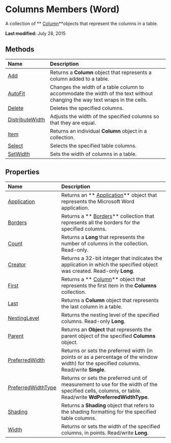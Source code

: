 
# Columns Members (Word)
A collection of  ** [Column](49d68571-2a57-6795-34b9-eb09aeb43043.md)**objects that represent the columns in a table.

 **Last modified:** July 28, 2015


## Methods



|**Name**|**Description**|
|:-----|:-----|
| [Add](b93aa859-e0f1-b8b1-a9d7-766f7f1f528c.md)|Returns a  **Column** object that represents a column added to a table.|
| [AutoFit](e6a62b02-56e6-55af-9a01-12665fca3dcd.md)|Changes the width of a table column to accommodate the width of the text without changing the way text wraps in the cells.|
| [Delete](ea6b4743-3333-5048-4dd8-880b21e4cac7.md)|Deletes the specified columns.|
| [DistributeWidth](91123d8e-faf0-79e5-ecc4-fabe68911b6c.md)|Adjusts the width of the specified columns so that they are equal.|
| [Item](5b69414c-b283-6f17-957b-269d1ec249e3.md)|Returns an individual  **Column** object in a collection.|
| [Select](383cd7d9-3b29-4f6d-c841-dfd20e979023.md)|Selects the specified table columns.|
| [SetWidth](42b9c3ce-5743-5143-f8e6-80bcbc0e206d.md)|Sets the width of columns in a table.|

## Properties



|**Name**|**Description**|
|:-----|:-----|
| [Application](27f6347e-8628-e89a-e173-6f7ab2eaa924.md)|Returns an  ** [Application](d1cf6f8f-4e88-bf01-93b4-90a83f79cb44.md)** object that represents the Microsoft Word application.|
| [Borders](2c6a6d97-f4c2-f4dd-4a97-026926cb1170.md)|Returns a  ** [Borders](6dd1d4cc-2dcf-22c7-a299-4721a5543ba3.md)** collection that represents all the borders for the specified columns.|
| [Count](62c59d8c-4ab3-b6fa-f97b-395f1a0e058d.md)|Returns a  **Long** that represents the number of columns in the collection. Read-only.|
| [Creator](a343d3e2-650d-92e5-57a0-80cfe5ed3b2b.md)|Returns a 32-bit integer that indicates the application in which the specified object was created. Read-only  **Long**.|
| [First](bb32abf3-c62d-b6af-d9c9-e94004842c72.md)|Returns a  ** [Column](49d68571-2a57-6795-34b9-eb09aeb43043.md)** object that represents the first item in the **Columns** collection.|
| [Last](4fd89087-6a96-520a-4791-e495485b30ae.md)|Returns a  **Column** object that represents the last column in a table.|
| [NestingLevel](6329b002-d03a-0f0e-e824-658e9e530024.md)|Returns the nesting level of the specified columns. Read-only  **Long**.|
| [Parent](fc245629-517e-3664-58cd-06c5c430e45c.md)|Returns an  **Object** that represents the parent object of the specified **Columns** object.|
| [PreferredWidth](72a64aaa-0c53-2e61-9c33-fb10436823e9.md)|Returns or sets the preferred width (in points or as a percentage of the window width) for the specified columns. Read/write  **Single**.|
| [PreferredWidthType](2f0a5c0a-177f-5f14-85dc-70e65c020abe.md)|Returns or sets the preferred unit of measurement to use for the width of the specified cells, columns, or table. Read/write  **WdPreferredWidthType**.|
| [Shading](8dd27658-7208-86ae-09b1-bf4f89280402.md)|Returns a  **Shading** object that refers to the shading formatting for the specified table columns.|
| [Width](011c3c8f-1d80-a7d1-3a05-f634779f158e.md)|Returns or sets the width of the specified columns, in points. Read/write  **Long**.|
